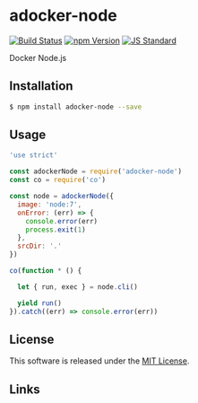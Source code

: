 adocker-node
==========

<!---
This file is generated by ape-tmpl. Do not update manually.
--->

<!-- Badge Start -->
<a name="badges"></a>

[![Build Status][bd_travis_shield_url]][bd_travis_url]
[![npm Version][bd_npm_shield_url]][bd_npm_url]
[![JS Standard][bd_standard_shield_url]][bd_standard_url]

[bd_repo_url]: https://github.com/a-labo/adocker-node
[bd_travis_url]: http://travis-ci.org/a-labo/adocker-node
[bd_travis_shield_url]: http://img.shields.io/travis/a-labo/adocker-node.svg?style=flat
[bd_travis_com_url]: http://travis-ci.com/a-labo/adocker-node
[bd_travis_com_shield_url]: https://api.travis-ci.com/a-labo/adocker-node.svg?token=
[bd_license_url]: https://github.com/a-labo/adocker-node/blob/master/LICENSE
[bd_codeclimate_url]: http://codeclimate.com/github/a-labo/adocker-node
[bd_codeclimate_shield_url]: http://img.shields.io/codeclimate/github/a-labo/adocker-node.svg?style=flat
[bd_codeclimate_coverage_shield_url]: http://img.shields.io/codeclimate/coverage/github/a-labo/adocker-node.svg?style=flat
[bd_gemnasium_url]: https://gemnasium.com/a-labo/adocker-node
[bd_gemnasium_shield_url]: https://gemnasium.com/a-labo/adocker-node.svg
[bd_npm_url]: http://www.npmjs.org/package/adocker-node
[bd_npm_shield_url]: http://img.shields.io/npm/v/adocker-node.svg?style=flat
[bd_standard_url]: http://standardjs.com/
[bd_standard_shield_url]: https://img.shields.io/badge/code%20style-standard-brightgreen.svg

<!-- Badge End -->


<!-- Description Start -->
<a name="description"></a>

Docker Node.js

<!-- Description End -->


<!-- Overview Start -->
<a name="overview"></a>



<!-- Overview End -->


<!-- Sections Start -->
<a name="sections"></a>

<!-- Section from "doc/guides/01.Installation.md.hbs" Start -->

<a name="section-doc-guides-01-installation-md"></a>

Installation
-----

```bash
$ npm install adocker-node --save
```


<!-- Section from "doc/guides/01.Installation.md.hbs" End -->

<!-- Section from "doc/guides/02.Usage.md.hbs" Start -->

<a name="section-doc-guides-02-usage-md"></a>

Usage
---------

```javascript
'use strict'

const adockerNode = require('adocker-node')
const co = require('co')

const node = adockerNode({
  image: 'node:7',
  onError: (err) => {
    console.error(err)
    process.exit(1)
  },
  srcDir: '.'
})

co(function * () {

  let { run, exec } = node.cli()

  yield run()
}).catch((err) => console.error(err))

```


<!-- Section from "doc/guides/02.Usage.md.hbs" End -->


<!-- Sections Start -->


<!-- LICENSE Start -->
<a name="license"></a>

License
-------
This software is released under the [MIT License](https://github.com/a-labo/adocker-node/blob/master/LICENSE).

<!-- LICENSE End -->


<!-- Links Start -->
<a name="links"></a>

Links
------



<!-- Links End -->
